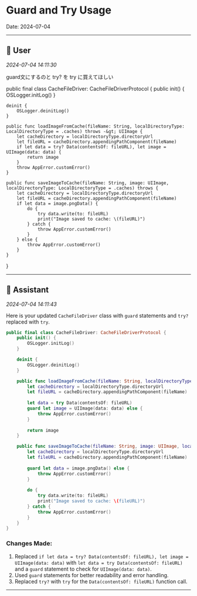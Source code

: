 # Guard and Try Usage

Date: 2024-07-04

---

## 👤 User
*2024-07-04 14:11:30*

guard文にするのと try? を try に買えてほしい

public final class CacheFileDriver: CacheFileDriverProtocol {
    public init() {
        OSLogger.initLog()
    }

    deinit {
        OSLogger.deinitLog()
    }

    public func loadImageFromCache(fileName: String, localDirectoryType: LocalDirectoryType = .caches) throws -&gt; UIImage {
        let cacheDirectory = localDirectoryType.directoryUrl
        let fileURL = cacheDirectory.appendingPathComponent(fileName)
        if let data = try? Data(contentsOf: fileURL), let image = UIImage(data: data) {
            return image
        }
        throw AppError.customError()
    }

    public func saveImageToCache(fileName: String, image: UIImage, localDirectoryType: LocalDirectoryType = .caches) throws {
        let cacheDirectory = localDirectoryType.directoryUrl
        let fileURL = cacheDirectory.appendingPathComponent(fileName)
        if let data = image.pngData() {
            do {
                try data.write(to: fileURL)
                print("Image saved to cache: \(fileURL)")
            } catch {
                throw AppError.customError()
            }
        } else {
            throw AppError.customError()
        }
    }
}

---

## 🤖 Assistant
*2024-07-04 14:11:43*

Here is your updated `CacheFileDriver` class with `guard` statements and `try?` replaced with `try`.

```swift
public final class CacheFileDriver: CacheFileDriverProtocol {
    public init() {
        OSLogger.initLog()
    }

    deinit {
        OSLogger.deinitLog()
    }

    public func loadImageFromCache(fileName: String, localDirectoryType: LocalDirectoryType = .caches) throws -> UIImage {
        let cacheDirectory = localDirectoryType.directoryUrl
        let fileURL = cacheDirectory.appendingPathComponent(fileName)
        
        let data = try Data(contentsOf: fileURL)
        guard let image = UIImage(data: data) else {
            throw AppError.customError()
        }
        
        return image
    }

    public func saveImageToCache(fileName: String, image: UIImage, localDirectoryType: LocalDirectoryType = .caches) throws {
        let cacheDirectory = localDirectoryType.directoryUrl
        let fileURL = cacheDirectory.appendingPathComponent(fileName)
        
        guard let data = image.pngData() else {
            throw AppError.customError()
        }
        
        do {
            try data.write(to: fileURL)
            print("Image saved to cache: \(fileURL)")
        } catch {
            throw AppError.customError()
        }
    }
}
```

### Changes Made:
1. Replaced `if let data = try? Data(contentsOf: fileURL), let image = UIImage(data: data)` with `let data = try Data(contentsOf: fileURL)` and a `guard` statement to check for `UIImage(data: data)`.
2. Used `guard` statements for better readability and error handling.
3. Replaced `try?` with `try` for the `Data(contentsOf: fileURL)` function call.

---
